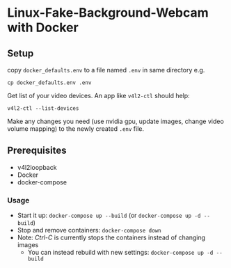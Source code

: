 # Linux-Fake-Background-Webcam with Docker

## Setup

copy `docker_defaults.env` to a file named `.env` in same directory e.g.
```shell script
cp docker_defaults.env .env
```

Get list of your video devices. An app like `v4l2-ctl` should help:
```shell script
v4l2-ctl --list-devices
```

Make any changes you need (use nvidia gpu, update images, change video volume mapping) to the newly created `.env` file.

## Prerequisites

* v4l2loopback
* Docker
* docker-compose


### Usage

 - Start it up: `docker-compose up --build` (or `docker-compose up -d --build`)
 - Stop and remove containers: `docker-compose down`
 - Note: *Ctrl-C* is currently stops the containers instead of changing images
    - You can instead rebuild with new settings: `docker-compose up -d --build`
    